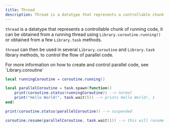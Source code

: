 ```yaml
---
title: Thread
description: Thread is a datatype that represents a controllable chunk of running code
---
```


`thread` is a datatype that represents a controllable chunk of running code, it can be obtained from a running thread using `Library.coroutine.running()` or obtained from a few `Library.task` methods.

`thread` can then be used in several `Library.coroutine` and `Library.task` library methods, to control the flow of parallel code.

<Alert severity="info">
For more information on how to create and control parallel code, see `Library.coroutine`
</Alert>

```lua title="Using threads"
local runningCoroutine = coroutine.running()

local parallelCoroutine = task.spawn(function()
	print(coroutine.status(runningCoroutine)) --> normal
	print("Hello World!", task.wait(5)) --> prints Hello World!, 1
end)

print(coroutine.status(parallelCoroutine)) --> suspended

coroutine.resume(parallelCoroutine, task.wait(1)) --> this will resume the thread early even though we told it to wait 5 seconds
```
